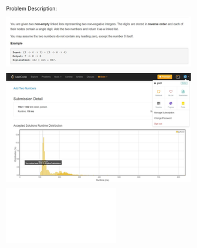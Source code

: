 Problem Description:

![Screenshot](Description.JPG)

![Screenshot](Performance.JPG)

![Screenshot](Solution.txt)
